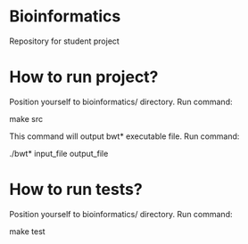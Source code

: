 # Bioinformatics
<p>Repository for student project</p>

# How to run project?
<p>Position yourself to bioinformatics/ directory. Run command:</p>
<p>make src</p>

<p>This command will output bwt* executable file. Run command:</p>
<p>./bwt* input_file output_file</p>

# How to run tests?
<p>Position yourself to bioinformatics/ directory. Run command:</p>
<p>make test</p>
